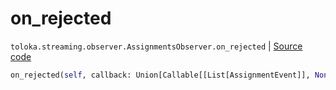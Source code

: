 # on_rejected
`toloka.streaming.observer.AssignmentsObserver.on_rejected` | [Source code](https://github.com/Toloka/toloka-kit/blob/v1.2.3/src/streaming/observer.py#L403)

```python
on_rejected(self, callback: Union[Callable[[List[AssignmentEvent]], None], Callable[[List[AssignmentEvent]], Awaitable[None]]])
```

